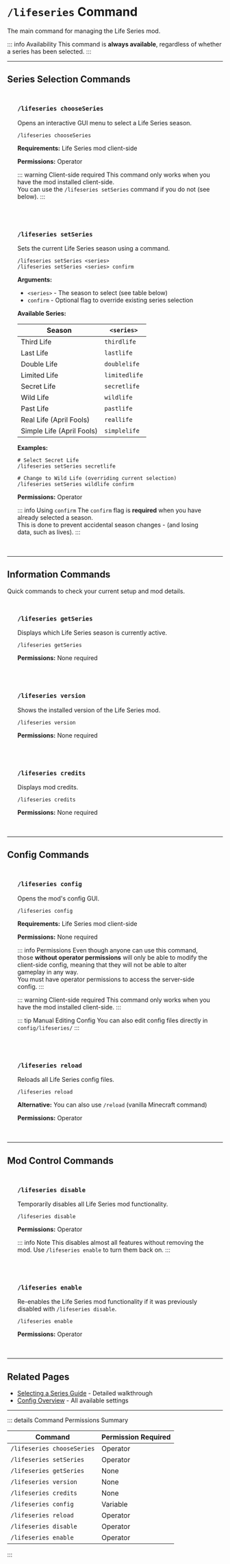 #  `/lifeseries` Command

The main command for managing the Life Series mod.

::: info Availability
This command is **always available**, regardless of whether a series has been selected.
:::


---

## Series Selection Commands

<div class="command-block">

### `/lifeseries chooseSeries`

Opens an interactive GUI menu to select a Life Series season.

```
/lifeseries chooseSeries
```

**Requirements:** Life Series mod client-side

**Permissions:** Operator

::: warning Client-side required
This command only works when you have the mod installed client-side.<br>
You can use the `/lifeseries setSeries` command if you do not (see below).
:::

</div>

<div class="command-block">

### `/lifeseries setSeries`

Sets the current Life Series season using a command.

```
/lifeseries setSeries <series>
/lifeseries setSeries <series> confirm
```

**Arguments:**
- `<series>` - The season to select (see table below)
- `confirm` - Optional flag to override existing series selection

**Available Series:**

| Season                    | `<series>`   |
|---------------------------|--------------|
| Third Life                | `thirdlife`  |
| Last Life                 | `lastlife`   |
| Double Life               | `doublelife` |
| Limited Life              | `limitedlife` |
| Secret Life               | `secretlife` |
| Wild Life                 | `wildlife`   |
| Past Life                 | `pastlife`   |
| Real Life  (April Fools)  | `reallife`   |
| Simple Life (April Fools) | `simplelife` |

**Examples:**
```
# Select Secret Life
/lifeseries setSeries secretlife

# Change to Wild Life (overriding current selection)
/lifeseries setSeries wildlife confirm
```

**Permissions:** Operator

::: info Using `confirm`
The `confirm` flag is **required** when you have already selected a season.<br>
This is done to prevent accidental season changes - (and losing data, such as lives).
:::

</div>

---

## Information Commands

Quick commands to check your current setup and mod details.

<div class="command-block">

### `/lifeseries getSeries`

Displays which Life Series season is currently active.

```
/lifeseries getSeries
```

**Permissions:** None required

</div>

<div class="command-block">

### `/lifeseries version`

Shows the installed version of the Life Series mod.

```
/lifeseries version
```

**Permissions:** None required

</div>

<div class="command-block">

### `/lifeseries credits`

Displays mod credits.

```
/lifeseries credits
```

**Permissions:** None required

</div>

---

## Config Commands

<div class="command-block">

### `/lifeseries config`

Opens the mod's config GUI.

```
/lifeseries config
```

**Requirements:** Life Series mod client-side

**Permissions:** None required

::: info Permissions
Even though anyone can use this command, those **without operator permissions** will only be able to modify the client-side config, meaning that they will not be able to alter gameplay in any way.<br>
You must have operator permissions to access the server-side config.
:::

::: warning Client-side required
This command only works when you have the mod installed client-side.
:::

::: tip Manual Editing Config
You can also edit config files directly in `config/lifeseries/`
:::

</div>

<div class="command-block">

### `/lifeseries reload`

Reloads all Life Series config files.

```
/lifeseries reload
```

**Alternative:** You can also use `/reload` (vanilla Minecraft command)

**Permissions:** Operator

</div>

---

## Mod Control Commands

<div class="command-block">

### `/lifeseries disable`

Temporarily disables all Life Series mod functionality.

```
/lifeseries disable
```

**Permissions:** Operator

::: info Note
This disables almost all features without removing the mod. Use `/lifeseries enable` to turn them back on.
:::

</div>

<div class="command-block">

### `/lifeseries enable`

Re-enables the Life Series mod functionality if it was previously disabled with `/lifeseries disable`.

```
/lifeseries enable
```

**Permissions:** Operator

</div>


---

## Related Pages

- [Selecting a Series Guide](/guide/selecting-series) - Detailed walkthrough
- [Config Overview](/config/overview) - All available settings

---

::: details Command Permissions Summary

| Command                    | Permission Required |
|----------------------------|---------------------|
| `/lifeseries chooseSeries` | Operator            |
| `/lifeseries setSeries`    | Operator            |
| `/lifeseries getSeries`    | None                |
| `/lifeseries version`      | None                |
| `/lifeseries credits`      | None                |
| `/lifeseries config`       | Variable            |
| `/lifeseries reload`       | Operator            |
| `/lifeseries disable`      | Operator            |
| `/lifeseries enable`       | Operator            |
:::

<style scoped>
.command-block {
  background: var(--vp-c-bg-soft);
  border: 1px solid var(--vp-c-divider);
  border-radius: 8px;
  padding: 1.5rem;
  margin: 1.5rem 0;
}

.command-block h3 {
  margin-top: 0;
  color: var(--vp-c-brand-1);
  font-family: var(--vp-font-family-mono);
}

.command-block > *:last-child {
  margin-bottom: 0;
}
</style>